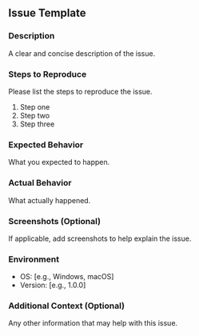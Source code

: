 ## Issue Template

### Description
A clear and concise description of the issue.

### Steps to Reproduce
Please list the steps to reproduce the issue.

1. Step one
2. Step two
3. Step three

### Expected Behavior
What you expected to happen.

### Actual Behavior
What actually happened.

### Screenshots (Optional)
If applicable, add screenshots to help explain the issue.

### Environment
- OS: [e.g., Windows, macOS]
- Version: [e.g., 1.0.0]

### Additional Context (Optional)
Any other information that may help with this issue.
